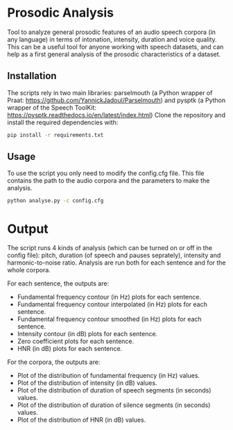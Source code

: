 # Prosodic Analysis

Tool to analyze general prosodic features of an audio speech corpora (in any language) in terms of intonation, intensity, duration and voice quality. 
This can be a useful tool for anyone working with speech datasets, and can help as a first general analysis of the prosodic characteristics of a dataset.

## Installation

The scripts rely in two main libraries: parselmouth (a Python wrapper of Praat: https://github.com/YannickJadoul/Parselmouth) and pysptk (a Python wrapper of the Speech ToolKit: https://pysptk.readthedocs.io/en/latest/index.html)
Clone the repository and install the required dependencies with:

```bash
pip install -r requirements.txt
```


## Usage

To use the script you only need to modify the config.cfg file. This file contains the path to the audio corpora and the parameters to make the analysis.

```bash
python analyse.py -c config.cfg
```

# Output

The script runs 4 kinds of analysis (which can be turned on or off in the config file): pitch, duration (of speech and pauses seprately), intensity and harmonic-to-noise ratio.
Analysis are run both for each sentence and for the whole corpora.

For each sentence, the outputs are:
- Fundamental frequency contour (in Hz) plots for each sentence.
- Fundamental frequency contour interpolated (in Hz) plots for each sentence.
- Fundamental frequency contour smoothed (in Hz) plots for each sentence.
- Intensity contour (in dB) plots for each sentence.
- Zero coefficient plots for each sentence.
- HNR (in dB) plots for each sentence.

For the corpora, the outputs are:
- Plot of the distribution of fundamental frequency (in Hz) values.
- Plot of the distribution of intensity (in dB) values.
- Plot of the distribution of duration of speech segments (in seconds) values.
- Plot of the distribution of duration of silence segments (in seconds) values.
- Plot of the distribution of HNR (in dB) values.


